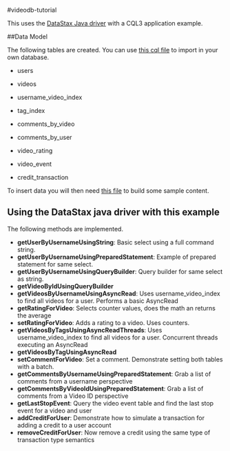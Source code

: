 #videodb-tutorial

This uses the [DataStax Java driver](https://github.com/datastax/java-driver) with a CQL3 application example.

##Data Model

The following tables are created. You can use [this cql file](https://github.com/jbisso/cassandra-samples/tree/master/java/videodb-tutorial/src/main/resources/videodb.cql) to import in your own database.

- users
- videos

- username_video_index
- tag_index
- comments_by_video
- comments_by_user

- video_rating
- video_event
- credit_transaction

To insert data you will then need [this file](https://github.com/jbisso/ccassandra-samples/tree/master/java/videodb-tutorial/src/main/resources/videodb_dummy_data.cql) to build some sample content. 


## Using the DataStax java driver with this example

The following methods are implemented.

- **getUserByUsernameUsingString**: Basic select using a full command string. 
- **getUserByUsernameUsingPreparedStatement**: Example of prepared statement for same select. 
- **getUserByUsernameUsingQueryBuilder**: Query builder for same select as string. 
- **getVideoByIdUsingQueryBuilder**
- **getVideosByUsernameUsingAsyncRead**: Uses username_video_index to find all videos for a user. Performs a basic AsyncRead
- **getRatingForVideo**: Selects counter values, does the math an returns the average
- **setRatingForVideo**: Adds a rating to a video. Uses counters.
- **getVideosByTagsUsingAsyncReadThreads**: Uses username_video_index to find all videos for a user. Concurrent threads executing an AsyncRead
- **getVideosByTagUsingAsyncRead**
- **setCommentForVideo**: Set a comment. Demonstrate setting both tables with a batch.
- **getCommentsByUsernameUsingPreparedStatement**: Grab a list of comments from a username perspective
- **getCommentsByVideoIdUsingPreparedStatement**: Grab a list of comments from a Video ID perspective
- **getLastStopEvent**: Query the video event table and find the last stop event for a video and user
- **addCreditForUser**: Demonstrate how to simulate a transaction for adding a credit to a user account
- **removeCreditForUser**: Now remove a credit using the same type of transaction type semantics

